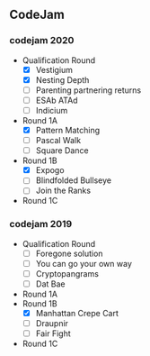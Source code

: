 <h2>CodeJam</h2>    

<h3>codejam 2020</h3>

* Qualification Round
  - [x] Vestigium<br>
  - [x] Nesting Depth<br>
  - [ ] Parenting partnering returns<br>
  - [ ] ESAb ATAd<br>
  - [ ] Indicium<br>
* Round 1A     
  - [x] Pattern Matching<br>
  - [ ] Pascal Walk<br>
  - [ ] Square Dance<br>
* Round 1B      
  - [x] Expogo<br>
  - [ ] Blindfolded Bullseye<br>
  - [ ] Join the Ranks<br>
* Round 1C

<h3>codejam 2019</h3>

* Qualification Round
  - [ ] Foregone solution<br>
  - [ ] You can go your own way<br>
  - [ ] Cryptopangrams<br>
  - [ ] Dat Bae<br>
* Round 1A
* Round 1B     
  - [x] Manhattan Crepe Cart<br>
  - [ ] Draupnir<br>  
  - [ ] Fair Fight<br>
* Round 1C
